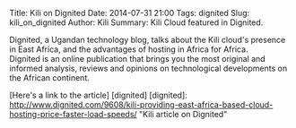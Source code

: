 Title: Kili on Dignited
Date: 2014-07-31 21:00
Tags: dignited
Slug: kili_on_dignited
Author: Kili
Summary: Kili Cloud featured in Dignited.

Dignited, a Ugandan technology blog, talks about the Kili cloud's presence in East Africa, and the advantages of hosting in Africa for Africa.<br>
Dignited is an online publication that brings you the most original and informed analysis, reviews and opinions on technological developments on the African continent.

[Here's a link to the article] [dignited] 
[dignited]: http://www.dignited.com/9608/kili-providing-east-africa-based-cloud-hosting-price-faster-load-speeds/ "Kili article on Dignited"
